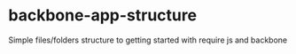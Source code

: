 backbone-app-structure
======================

Simple files/folders structure to getting started with require js and backbone
